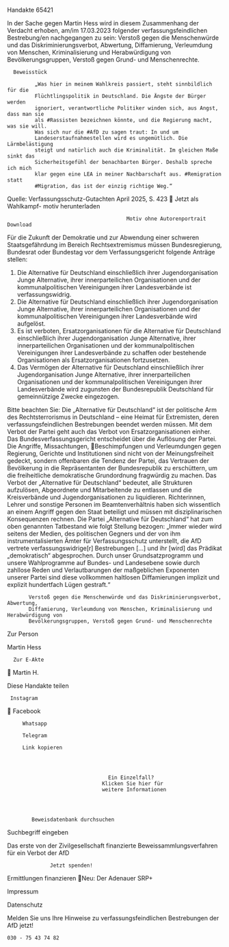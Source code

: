 Handakte 65421

In der Sache gegen Martin Hess wird in diesem Zusammenhang der Verdacht
erhoben, am/im 17.03.2023 folgender verfassungsfeindlichen Bestrebung/en
nachgegangen zu sein: Verstoß gegen die Menschenwürde und das
Diskriminierungsverbot, Abwertung, Diffamierung, Verleumdung von
Menschen, Kriminalisierung und Herabwürdigung von Bevölkerungsgruppen,
Verstoß gegen Grund- und Menschenrechte.




      Beweisstück

             „Was hier in meinem Wahlkreis passiert, steht sinnbildlich für die
             Flüchtlingspolitik in Deutschland. Die Ängste der Bürger werden
             ignoriert, verantwortliche Politiker winden sich, aus Angst, dass man sie
             als #Rassisten bezeichnen könnte, und die Regierung macht, was sie will.
             Was sich nur die #AfD zu sagen traut: In und um
             Landeserstaufnahmestellen wird es ungemütlich. Die Lärmbelästigung
             steigt und natürlich auch die Kriminalität. Im gleichen Maße sinkt das
             Sicherheitsgefühl der benachbarten Bürger. Deshalb spreche ich mich
             klar gegen eine LEA in meiner Nachbarschaft aus. #Remigration statt
             #Migration, das ist der einzig richtige Weg.“



Quelle:
Verfassungsschutz-Gutachten April 2025, S. 423
                       Jetzt als Wahlkampf-
                       motiv herunterladen


                                           Motiv ohne Autorenportrait              Download




Für die Zukunft der Demokratie und zur Abwendung einer schweren
Staatsgefährdung im Bereich Rechtsextremismus müssen Bundesregierung,
Bundesrat oder Bundestag vor dem Verfassungsgericht folgende Anträge stellen:


   1. Die Alternative für Deutschland einschließlich ihrer Jugendorganisation
      Junge Alternative, ihrer innerparteilichen Organisationen und der
      kommunalpolitischen Vereinigungen ihrer Landesverbände ist
      verfassungswidrig.
   2. Die Alternative für Deutschland einschließlich ihrer Jugendorganisation
      Junge Alternative, ihrer innerparteilichen Organisationen und der
      kommunalpolitischen Vereinigungen ihrer Landesverbände wird aufgelöst.
   3. Es ist verboten, Ersatzorganisationen für die Alternative für Deutschland
      einschließlich ihrer Jugendorganisation Junge Alternative, ihrer
      innerparteilichen Organisationen und der kommunalpolitischen
      Vereinigungen ihrer Landesverbände zu schaffen oder bestehende
      Organisationen als Ersatzorganisationen fortzusetzen.
   4. Das Vermögen der Alternative für Deutschland einschließlich ihrer
      Jugendorganisation Junge Alternative, ihrer innerparteilichen Organisationen
      und der kommunalpolitischen Vereinigungen ihrer Landesverbände wird
      zugunsten der Bundesrepublik Deutschland für gemeinnützige Zwecke
      eingezogen.



Bitte beachten Sie: Die „Alternative für Deutschland“ ist der politische Arm des Rechtsterrorismus in
Deutschland – eine Heimat für Extremisten, deren verfassungsfeindlichen Bestrebungen beendet
werden müssen. Mit dem Verbot der Partei geht auch das Verbot von Ersatzorganisationen einher. Das
Bundesverfassungsgericht entscheidet über die Auflösung der Partei. Die Angriffe, Missachtungen,
Beschimpfungen und Verleumdungen gegen Regierung, Gerichte und Institutionen sind nicht von der
Meinungsfreiheit gedeckt, sondern offenbaren die Tendenz der Partei, das Vertrauen der Bevölkerung
in die Repräsentanten der Bundesrepublik zu erschüttern, um die freiheitliche demokratische
Grundordnung fragwürdig zu machen. Das Verbot der „Alternative für Deutschland“ bedeutet, alle
Strukturen aufzulösen, Abgeordnete und Mitarbeitende zu entlassen und die Kreisverbände und
Jugendorganisationen zu liquidieren. Richterinnen, Lehrer und sonstige Personen im
Beamtenverhältnis haben sich wissentlich an einem Angriff gegen den Staat beteiligt und müssen mit
disziplinarischen Konsequenzen rechnen.
Die Partei „Alternative für Deutschland“ hat zum oben genannten Tatbestand wie folgt Stellung
bezogen: „Immer wieder wird seitens der Medien, des politischen Gegners und der von ihm
instrumentalisierten Ämter für Verfassungsschutz unterstellt, die AfD vertrete verfassungswidrige[r]
Bestrebungen […] und ihr [wird] das Prädikat „demokratisch“ abgesprochen. Durch unser
Grundsatzprogramm und unsere Wahlprogramme auf Bundes- und Landesebene sowie durch zahllose
Reden und Verlautbarungen der maßgeblichen Exponenten unserer Partei sind diese vollkommen
haltlosen Diffamierungen implizit und explizit hundertfach Lügen gestraft.“




           Verstoß gegen die Menschenwürde und das Diskriminierungsverbot, Abwertung,
           Diffamierung, Verleumdung von Menschen, Kriminalisierung und Herabwürdigung von
           Bevölkerungsgruppen, Verstoß gegen Grund- und Menschenrechte




   Zur Person


   Martin Hess

      Zur E-Akte
                        Martin H.

Diese Handakte teilen


     Instagram
         Facebook

         Whatsapp

         Telegram

         Link kopieren




                                     Ein Einzelfall?
                                   Klicken Sie hier für
                                   weitere Informationen




            Beweisdatenbank durchsuchen

  Suchbegriff eingeben

  Das erste von der Zivilgesellschaft finanzierte
   Beweissammlungsverfahren für ein Verbot
                     der AfD

                  Jetzt spenden!




Ermittlungen finanzieren
Neu: Der Adenauer SRP+

Impressum

Datenschutz




Melden Sie uns Ihre Hinweise zu verfassungsfeindlichen Bestrebungen der AfD
jetzt!

    030 - 75 43 74 82
